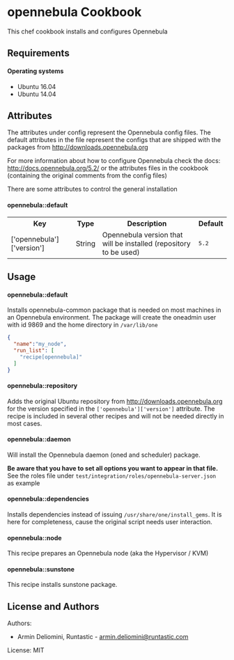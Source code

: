 opennebula Cookbook
===================
This chef cookbook installs and configures Opennebula

Requirements
------------

#### Operating systems
-  Ubuntu 16.04
-  Ubuntu 14.04

Attributes
----------

The attributes under config represent the Opennebula config files. 
The default attributes in the file represent the configs that are shipped with the packages from http://downloads.opennebula.org

For more information about how to configure Opennebula check the docs: http://docs.opennebula.org/5.2/ or the attributes files in the cookbook (containing the original comments from the config files)

There are some attributes to control the general installation
#### opennebula::default
<table>
  <tr>
    <th>Key</th>
    <th>Type</th>
    <th>Description</th>
    <th>Default</th>
  </tr>
  <tr>
    <td>['opennebula']['version']</td>
    <td>String</td>
    <td>Opennebula version that will be installed (repository to be used)</td>
    <td><tt>5.2</tt></td>
  </tr>
</table>

Usage
-----
#### opennebula::default
Installs opennebula-common package that is needed on most machines in an Opennebula environment.
The package will create the oneadmin user with id 9869 and the home directory in ```/var/lib/one```

```json
{
  "name":"my_node",
  "run_list": [
    "recipe[opennebula]"
  ]
}
```

#### opennebula::repository
Adds the original Ubuntu repository from http://downloads.opennebula.org for the version specified in the ```['opennebula']['version']``` attribute.
The recipe is included in several other recipes and will not be needed directly in most cases.

#### opennebula::daemon
Will install the Opennebula daemon (oned and scheduler) package.

**Be aware that you have to set all options you want to appear in that file.** See the roles file under ```test/integration/roles/opennebula-server.json ``` as example

#### opennebula::dependencies
Installs dependencies instead of issuing ```/usr/share/one/install_gems```. It is here for completeness, cause the original script needs user interaction.

#### opennebula::node
This recipe prepares an Opennebula node (aka the Hypervisor / KVM)

#### opennebula::sunstone
This recipe installs sunstone package. 

License and Authors
-------------------
Authors: 
- Armin Deliomini, Runtastic - armin.deliomini@runtastic.com

License: MIT
